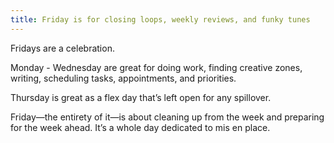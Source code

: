 ```yaml
---
title: Friday is for closing loops, weekly reviews, and funky tunes
---
```

Fridays are a celebration.

Monday - Wednesday are great for doing work, finding creative zones, writing, scheduling tasks, appointments, and priorities.

Thursday is great as a flex day that’s left open for any spillover.

Friday—the entirety of it—is about cleaning up from the week and preparing for the week ahead. It’s a whole day dedicated to mis en place.
